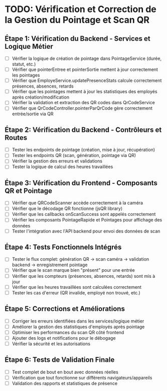 # TODO: Vérification et Correction de la Gestion du Pointage et Scan QR

## Étape 1: Vérification du Backend - Services et Logique Métier
- [ ] Vérifier la logique de création de pointage dans PointageService (durée, statut, etc.)
- [ ] Vérifier que pointerEntree et pointerSortie mettent à jour correctement les pointages
- [ ] Vérifier que EmployeService.updatePresenceStats calcule correctement présences, absences, retards
- [ ] Vérifier que les pointages mettent à jour les statistiques des employés après création/modification
- [ ] Vérifier la validation et extraction des QR codes dans QrCodeService
- [ ] Vérifier que QrCodeController.pointerParQrCode gère correctement entrée/sortie via QR

## Étape 2: Vérification du Backend - Contrôleurs et Routes
- [ ] Tester les endpoints de pointage (création, mise à jour, récupération)
- [ ] Tester les endpoints QR (scan, génération, pointage via QR)
- [ ] Vérifier la gestion des erreurs et validations
- [ ] Tester la logique de calcul des heures travaillées

## Étape 3: Vérification du Frontend - Composants QR et Pointage
- [ ] Vérifier que QRCodeScanner accède correctement à la caméra
- [ ] Vérifier que le décodage QR fonctionne (jsQR library)
- [ ] Vérifier que les callbacks onScanSuccess sont appelés correctement
- [ ] Vérifier les composants PointageRapide et Pointages pour affichage des données
- [ ] Tester l'intégration avec l'API backend pour envoi des données de scan

## Étape 4: Tests Fonctionnels Intégrés
- [ ] Tester le flux complet: génération QR -> scan caméra -> validation backend -> enregistrement pointage
- [ ] Vérifier que le scan marque bien "présent" pour une entrée
- [ ] Vérifier que les compteurs (présences, absences, retards) sont mis à jour
- [ ] Vérifier que les heures travaillées sont calculées correctement
- [ ] Tester les cas d'erreur (QR invalide, employé non trouvé, etc.)

## Étape 5: Corrections et Améliorations
- [ ] Corriger les erreurs identifiées dans les services/logique métier
- [ ] Améliorer la gestion des statistiques d'employés après pointage
- [ ] Optimiser les performances du scan QR côté frontend
- [ ] Ajouter des logs et notifications pour le débogage
- [ ] Vérifier la sécurité et les autorisations

## Étape 6: Tests de Validation Finale
- [ ] Test complet de bout en bout avec données réelles
- [ ] Vérification que tout fonctionne sur différents navigateurs/appareils
- [ ] Validation des rapports et statistiques de présence

